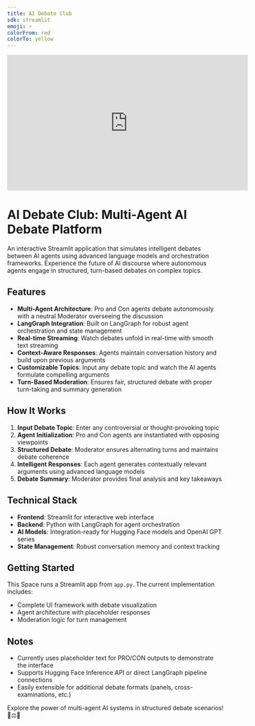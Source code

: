 ```yaml
---
title: AI Debate Club
sdk: streamlit
emoji: ⚡
colorFrom: red
colorTo: yellow
---
```


<iframe width="560" height="315" src="https://www.youtube.com/embed/rlxmLQTNWlU?si=CIVTk3FYPJbO76wb" title="YouTube video player" frameborder="0" allow="accelerometer; autoplay; clipboard-write; encrypted-media; gyroscope; picture-in-picture; web-share" referrerpolicy="strict-origin-when-cross-origin" allowfullscreen></iframe>

# AI Debate Club: Multi-Agent AI Debate Platform

An interactive Streamlit application that simulates intelligent debates between AI agents using advanced language models and orchestration frameworks. Experience the future of AI discourse where autonomous agents engage in structured, turn-based debates on complex topics.

## Features

- **Multi-Agent Architecture**: Pro and Con agents debate autonomously with a neutral Moderator overseeing the discussion
- **LangGraph Integration**: Built on LangGraph for robust agent orchestration and state management
- **Real-time Streaming**: Watch debates unfold in real-time with smooth text streaming
- **Context-Aware Responses**: Agents maintain conversation history and build upon previous arguments
- **Customizable Topics**: Input any debate topic and watch the AI agents formulate compelling arguments
- **Turn-Based Moderation**: Ensures fair, structured debate with proper turn-taking and summary generation

## How It Works

1. **Input Debate Topic**: Enter any controversial or thought-provoking topic
2. **Agent Initialization**: Pro and Con agents are instantiated with opposing viewpoints
3. **Structured Debate**: Moderator ensures alternating turns and maintains debate coherence
4. **Intelligent Responses**: Each agent generates contextually relevant arguments using advanced language models
5. **Debate Summary**: Moderator provides final analysis and key takeaways

## Technical Stack

- **Frontend**: Streamlit for interactive web interface
- **Backend**: Python with LangGraph for agent orchestration
- **AI Models**: Integration-ready for Hugging Face models and OpenAI GPT series
- **State Management**: Robust conversation memory and context tracking

## Getting Started

This Space runs a Streamlit app from `app.py`. The current implementation includes:

- Complete UI framework with debate visualization
- Agent architecture with placeholder responses
- Moderation logic for turn management

## Notes

- Currently uses placeholder text for PRO/CON outputs to demonstrate the interface
- Supports Hugging Face Inference API or direct LangGraph pipeline connections
- Easily extensible for additional debate formats (panels, cross-examinations, etc.)

Explore the power of multi-agent AI systems in structured debate scenarios! 🧠⚖️🤖
